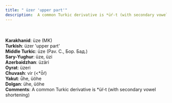 ```yaml
---
title: " üzer 'upper part'"
description:  A common Turkic derivative is *üŕ-t (with secondary vowel shortening)
---
```

<p data-pagefind-weight="0.5">
<strong></strong><br><br>
<strong>Karakhanid</strong>:  üze (MK)<br>
<strong>Turkish</strong>:  üzer 'upper part'<br>
<strong>Middle Turkic</strong>:  üze (Pav. C., Бор. Бад.)<br>
<strong>Sary-Yughur</strong>:  üze, üzi<br>
<strong>Azerbaidzhan</strong>:  üzäri<br>
<strong>Oyrat</strong>:  üzeri<br>
<strong>Chuvash</strong>:  vir (<*ö̆ŕ)<br>
<strong>Yakut</strong>:  ǖhe, üöhe<br>
<strong>Dolgan</strong>:  ühe, üöhe<br>
<strong>Comments</strong>:  A common Turkic derivative is *üŕ-t (with secondary vowel shortening)<br>

</p>
